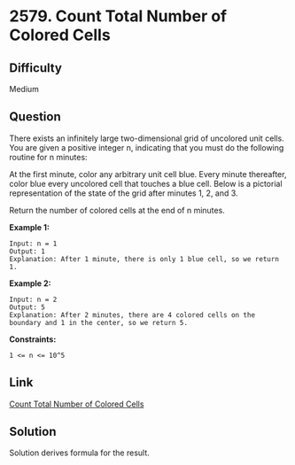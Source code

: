 # 2579. Count Total Number of Colored Cells

## Difficulty

Medium

## Question

There exists an infinitely large two-dimensional grid of uncolored unit cells. You are given a positive integer n, indicating that you must do the following routine for n minutes:

At the first minute, color any arbitrary unit cell blue.
Every minute thereafter, color blue every uncolored cell that touches a blue cell.
Below is a pictorial representation of the state of the grid after minutes 1, 2, and 3.

Return the number of colored cells at the end of n minutes.

**Example 1:**

    Input: n = 1
    Output: 1
    Explanation: After 1 minute, there is only 1 blue cell, so we return 1.

**Example 2:**

    Input: n = 2
    Output: 5
    Explanation: After 2 minutes, there are 4 colored cells on the boundary and 1 in the center, so we return 5. 

**Constraints:**

    1 <= n <= 10^5

## Link

[Count Total Number of Colored Cells](https://leetcode.com/problems/count-total-number-of-colored-cells/)

## Solution

Solution derives formula for the result.
